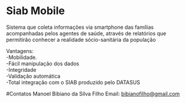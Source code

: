 # Siab Mobile

Sistema que coleta informações via smartphone das famílias acompanhadas  pelos agentes de saúde, através de relatórios que  permitirão conhecer a realidade sócio-sanitária da população

Vantagens:<BR>
-Mobilidade.<BR>
-Fácil manipulação dos dados<BR>
-Integridade<BR>
-Validação automática<BR>
-Total integração com o SIAB produzido pelo DATASUS<BR>

#Contatos
Manoel Bibiano da Silva Filho
Email: bibianofilho@gmail.com

